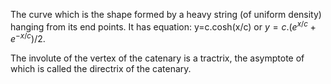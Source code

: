 The curve which is the shape formed by a heavy string (of uniform
density) hanging from its end points. It has equation: y=c.cosh(x/c) or
$y=c.(e^{x/c}+e^{-x/c})/2.$

The involute of the vertex of the catenary is a tractrix, the asymptote
of which is called the directrix of the catenary.
